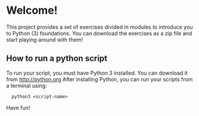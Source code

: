 Welcome!
===============

This project provides a set of exercises divided in modules to introduce you to Python (3) foundations. You can download the exercises as a zip file and start playing around with them!

How to run a python script
------------------------------

To run your script, you must have Python 3 installed. You can download it from http://python.org
After installing Python, you can run your scripts from a terminal using:

```
  python3 <script-name>
```

Have fun!
